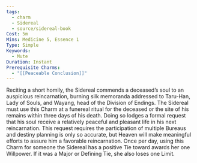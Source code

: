 ```yaml
---
tags:
  - charm
  - Sidereal
  - source/sidereal-book
Cost: 5m
Mins: Medicine 5, Essence 1
Type: Simple
Keywords:
  - Mute
Duration: Instant
Prerequisite Charms:
  - "[[Peaceable Conclusion]]"
---
```

Reciting a short homily, the Sidereal commends a deceased’s soul to an auspicious reincarnation, burning silk memoranda addressed to Taru-Han, Lady of Souls, and Wayang, head of the Division of Endings. The Sidereal must use this Charm at a funereal ritual for the deceased or the site of his remains within three days of his death. Doing so lodges a formal request that his soul receive a relatively peaceful and pleasant life in his next reincarnation. This request requires the participation of multiple Bureaus and destiny planning is only so accurate, but Heaven will make meaningful efforts to assure him a favorable reincarnation. Once per day, using this Charm for someone the Sidereal has a positive Tie toward awards her one Willpower. If it was a Major or Defining Tie, she also loses one Limit.